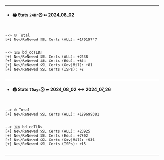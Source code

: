 

---
- #### 🖨️ **Stats** `24Hr`⏲️ ➼ 2024_08_02
```console


--> 🌐 Total
[+] New/ReNewed SSL Certs (ALL): +17915747


--> 🇧🇩 bd_ccTLDs
[+] New/ReNewed SSL Certs (ALL): +2238
[+] New/ReNewed SSL Certs (Edu): +834
[+] New/ReNewed SSL Certs (Gov|Mil): +81
[+] New/ReNewed SSL Certs (ISPs): +2


```

---
- #### 🖨️ **Stats** `7Days`⏲️ ➼ 2024_08_02 <--> 2024_07_26
```console


--> 🌐 Total
[+] New/ReNewed SSL Certs (ALL): +129699381


--> 🇧🇩 bd_ccTLDs
[+] New/ReNewed SSL Certs (ALL): +20925
[+] New/ReNewed SSL Certs (Edu): +7802
[+] New/ReNewed SSL Certs (Gov|Mil): +936
[+] New/ReNewed SSL Certs (ISPs): +15


```

---


